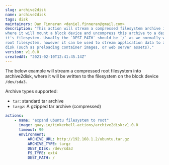 ```yaml
---
slug: archive2disk
name: archive2disk
tags: disk
maintainers: Dan Finneran <daniel.finneran@gmail.com>
description: "This action will stream a compressed filesystem archive into archive2disk
where it will mount a block device and uncompress this archive to a destination path on
it's filesystem. Usually the `DEST_PATH` should be `/` as we normally will be writing a
root filesystem, however it can be used to stream application data to a different area on
disk (such as preloading container images, or web server assets)."
version: v1.0.0
createdAt: "2021-02-10T12:41:45.14Z"
---
```


The below example will stream a compressed root filesystem into archive2disk, where it
will be written to the filesystem on the block device `/dev/sda3`.

Archive types supported:
- `tar`: standard tar archive
- `targz`: A gzipped tar archive (compressed)

```yaml
actions:
    - name: "expand ubuntu filesystem to root"
      image: quay.io/tinkerbell-actions/archive2disk:v1.0.0
      timeout: 90
      environment:
          ARCHIVE_URL: http://192.168.1.2/ubuntu.tar.gz
          ARCHIVE_TYPE: targz
          DEST_DISK: /dev/sda3
          FS_TYPE: ext4
          DEST_PATH: /
```
